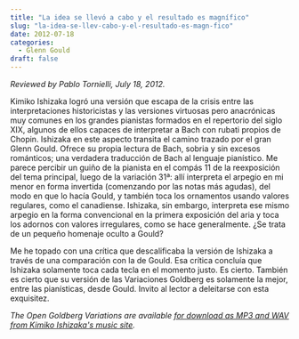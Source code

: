 ```yaml
---
title: "La idea se llevó a cabo y el resultado es magnífico"
slug: "la-idea-se-llev-cabo-y-el-resultado-es-magn-fico"
date: 2012-07-18
categories:
  - Glenn Gould
draft: false
---
```

*Reviewed by Pablo Tornielli, July 18, 2012.*

Kimiko Ishizaka logró una versión que escapa de la crisis entre las interpretaciones historicistas y las versiones virtuosas pero anacrónicas muy comunes en los grandes pianistas formados en el repertorio del siglo XIX, algunos de ellos capaces de interpretar a Bach con rubati propios de Chopin. Ishizaka en este aspecto transita el camino trazado por el gran Glenn Gould. Ofrece su propia lectura de Bach, sobria y sin excesos románticos; una verdadera traducción de Bach al lenguaje pianístico. Me parece percibir un guiño de la pianista en el compás 11 de la reexposición del tema principal, luego de la variación 31ª: allí interpreta el arpegio en mi menor en forma invertida (comenzando por las notas más agudas), del modo en que lo hacía Gould, y también toca los ornamentos usando valores regulares, como el canadiense. Ishizaka, sin embargo, interpreta ese mismo arpegio en la forma convencional en la primera exposición del aria y toca los adornos con valores irregulares, como se hace generalmente. ¿Se trata de un pequeño homenaje oculto a Gould?

Me he topado con una crítica que descalificaba la versión de Ishizaka a través de una comparación con la de Gould. Esa crítica concluía que Ishizaka solamente toca cada tecla en el momento justo. Es cierto. También es cierto que su versión de las Variaciones Goldberg es solamente la mejor, entre las pianísticas, desde Gould. Invito al lector a deleitarse con esta exquisitez.

<em>The Open Goldberg Variations are available [for download as MP3 and WAV from Kimiko Ishizaka's music site](https://kimikoishizaka.bandcamp.com/).</em>

